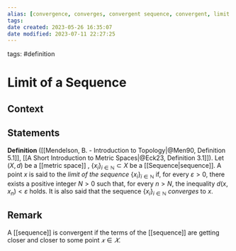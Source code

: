 ```yaml
---
alias: [convergence, converges, convergent sequence, convergent, limit of sequence, limit of sequences]
tags: 
date created: 2023-05-26 16:35:07
date modified: 2023-07-11 22:27:25
---
```


tags: #definition

# Limit of a Sequence

## Context

## Statements

**Definition** ([[Mendelson, B. - Introduction to Topology|@Men90, Definition 5.1]], [[A Short Introduction to Metric Spaces|@Eck23, Definition 3.1]]). Let $(X,d)$ be a [[metric space]] , $\{x_i\}_{i\in\mathbb{N}}\subset X$ be a [[Sequence|sequence]]. A point $x$ is said to the _limit of the sequence_ $\{x_i\}_{i\in\mathbb{N}}$ if, for every $\varepsilon>0$, there exists a positive integer $N>0$ such that, for every $n>N$, the inequality $d(x,x_n)<\varepsilon$ holds. It is also said that the sequence $\{x_i\}_{i\in\mathbb{N}}$ _converges_ to $x$.

## Remark

A [[sequence]] is convergent if the terms of the [[sequence]] are getting closer and closer to some point $𝑥\in 𝑋$.